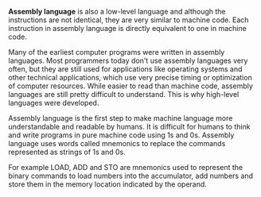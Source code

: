 **Assembly language** is also a low-level language and although the instructions are not identical, they are very similar to machine code.  Each instruction in assembly language is directly equivalent to one in machine code.

Many of the earliest computer programs were written in assembly languages. Most programmers today don't use assembly languages very often, but they are still used for applications like operating systems and other technical applications, which use very precise timing or optimization of computer resources. While easier to read than machine code, assembly languages are still pretty difficult to understand. This is why high-level languages were developed.

Assembly language is the first step to make machine language more understandable and readable by humans.  It is difficult for humans to think and write programs in pure machine code using 1s and 0s. Assembly language uses words called mnemonics to replace the commands represented as strings of 1s and 0s.  

For example LOAD, ADD and STO are mnemonics used to represent the binary commands to load numbers into the accumulator, add numbers and store them in the memory location indicated by the operand.







